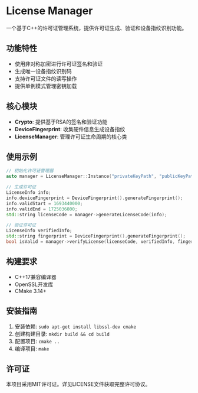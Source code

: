 # License Manager

一个基于C++的许可证管理系统，提供许可证生成、验证和设备指纹识别功能。

## 功能特性

- 使用非对称加密进行许可证签名和验证
- 生成唯一设备指纹识别码
- 支持许可证文件的读写操作
- 提供单例模式管理密钥加载

## 核心模块

- **Crypto**: 提供基于RSA的签名和验证功能
- **DeviceFingerprint**: 收集硬件信息生成设备指纹
- **LicenseManager**: 管理许可证生命周期的核心类

## 使用示例

```cpp
// 初始化许可证管理器
auto manager = LicenseManager::Instance("privateKeyPath", "publicKeyPath");

// 生成许可证
LicenseInfo info;
info.deviceFingerprint = DeviceFingerprint().generateFingerprint();
info.validStart = 1693440000;
info.validEnd = 1725036800;
std::string licenseCode = manager->generateLicenseCode(info);

// 验证许可证
LicenseInfo verifiedInfo;
std::string fingerprint = DeviceFingerprint().generateFingerprint();
bool isValid = manager->verifyLicense(licenseCode, verifiedInfo, fingerprint);
```

## 构建要求

- C++17兼容编译器
- OpenSSL开发库
- CMake 3.14+

## 安装指南

1. 安装依赖: `sudo apt-get install libssl-dev cmake`
2. 创建构建目录: `mkdir build && cd build`
3. 配置项目: `cmake ..`
4. 编译项目: `make`

## 许可证

本项目采用MIT许可证。详见LICENSE文件获取完整许可协议。